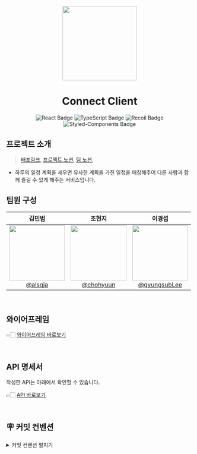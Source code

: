 <div align="center">
  <img src="https://github.com/user-attachments/assets/aad16e45-1181-4a8f-ae43-0b13512add69" width="200px"/>
</div>

<h1 align="center">Connect Client</h1>

<div align="center">
  <img src="https://img.shields.io/badge/React-20232A?style=for-the-badge&logo=react&logoColor=61DAFB" alt="React Badge"/>
  <img src="https://img.shields.io/badge/TypeScript-007ACC?style=for-the-badge&logo=typescript&logoColor=white" alt="TypeScript Badge"/>
  <img src="https://img.shields.io/badge/Recoil-3578E5?style=for-the-badge&logo=data:image/png;base64,iVBORw0KGgoAAAANSUhEUgAAADAAAAAwCAMAAABg3Am1AAAABGdBTUEAALGPC/xhBQAAAAFzUkdCAK7OHOkAAAAVUExURQRERERERHx/f////3Fxcf///3Vn/AgAAAAJcEhZcwAADsMAAA7DAcdvqGQAAAAGSURBVEjHY2AYBaNgFIQwCkAABBgA9ykB2AAAAABJRU5ErkJggg==" alt="Recoil Badge"/>
  <img src="https://img.shields.io/badge/Styled--Components-DB7093?style=for-the-badge&logo=styled-components&logoColor=white" alt="Styled-Components Badge"/>
</div>



## 프로젝트 소개
> [배포링크](https://www.97s-connect.com),
> [프로젝트 노션](https://furry-mochi-5e8.notion.site/1-Connect-1960ae1ed0ec80c08f12cad5450040c9?pvs=4),
> [팀 노션](https://furry-mochi-5e8.notion.site/97s-1960ae1ed0ec80ae81a9e4985b2c990e?pvs=4),

- 하루의 일정 계획을 세우면 유사한 계획을 가진 일정을 매칭해주어 다른 사람과 함께 즐길 수 있게 해주는 서비스입니다.


## 팀원 구성

<div align="center">



| **김민범** | **조현지** | **이경섭** |
| :------: |  :------: | :------: |
| [<img src="https://ca.slack-edge.com/T06B9PCLY1E-U07LT2WDQ85-2bd91a3eb763-512" height=150 width=150> <br/> @alsqja](https://github.com/alsqja) | [<img src="https://ca.slack-edge.com/T06B9PCLY1E-U07NJ6AHV0W-3ece7e57f12a-512" height=150 width=150> <br/> @chohyuun](https://github.com/chohyuun) | [<img src="https://ca.slack-edge.com/T06B9PCLY1E-U07M8FNBTJP-7db687842db3-512" height=150 width=150> <br/> @gyungsubLee](https://github.com/gyungsubLee) | 
</div>


<br>

## 와이어프레임
👉🏻 [와이어프레임 바로보기](https://www.figma.com/design/iMqa9R5iK9aNcW81Xyl2Bi/01-%25EC%25B5%259C%25EC%25A2%2585-%25ED%2594%2584%25EB%25A1%259C%25EC%25A0%259D%25ED%258A%25B8-%25EC%2599%2580%25EC%259D%25B4%25EC%2596%25B4-%25ED%2594%2584%25EB%25A0%2588%25EC%259E%2584?kind=file&node-id=45-5282)



<br/>


## API 명세서
작성한 API는 아래에서 확인할 수 있습니다.

👉🏻 [API 바로보기](https://www.notion.so/teamsparta/API-7d191d644a674fbe971141dd2e02c782)

<br/>




## 🪧 커밋 컨벤션
<details>
<summary>커밋 컨벤션 펼치기</summary>

- feat : 기능 추가

- fix : 기능 수정
  
- hotfix : 기능 급하게 수정
  
- test : 테스트 코드 작성
  
- refactor : 리팩토링
  
- docs : 문서 작업
  
- style : 코드 스타일 등 로직 변경 외 처리

- PR 은 이슈당 하나 씩
  
- 브랜치 기능별로 분리 (feature/login, feature/signup)

- 모두 approve 되면 merge
